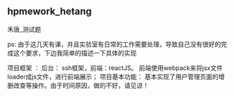 ## hpmework_hetang
 禾唐_测试题
 
 ps: 由于这几天有课，并且实验室有日常的工作需要处理，导致自己没有很好的完成这个要求，下边我简单的描述一下具体的实现

 项目框架 ： 后台： ssh框架，前端：reactJS。 前端使用webpack来将jsx文件loader成js文件，进行前端展示；
 项目基本功能： 基本实现了用户管理页面的增删改查等操作。由于时间原因，做的不好，请见谅！
